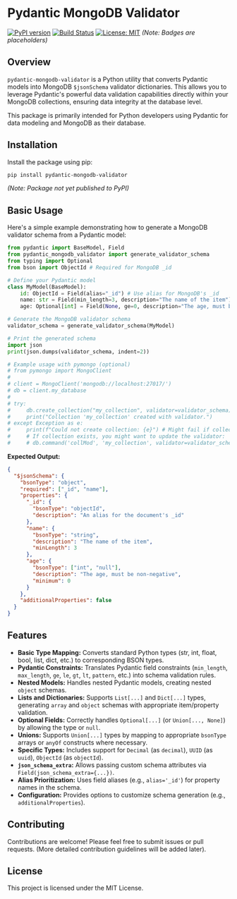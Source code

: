 # Pydantic MongoDB Validator

[![PyPI version](https://img.shields.io/pypi/v/pydantic-mongodb-validator.svg)](https://pypi.org/project/pydantic-mongodb-validator/)
[![Build Status](https://img.shields.io/travis/com/your_username/pydantic-mongodb-validator.svg)](https://travis-ci.com/your_username/pydantic-mongodb-validator)
[![License: MIT](https://img.shields.io/badge/License-MIT-yellow.svg)](https://opensource.org/licenses/MIT)
_(Note: Badges are placeholders)_

## Overview

`pydantic-mongodb-validator` is a Python utility that converts Pydantic models into MongoDB `$jsonSchema` validator dictionaries. This allows you to leverage Pydantic's powerful data validation capabilities directly within your MongoDB collections, ensuring data integrity at the database level.

This package is primarily intended for Python developers using Pydantic for data modeling and MongoDB as their database.

## Installation

Install the package using pip:

```bash
pip install pydantic-mongodb-validator
```

_(Note: Package not yet published to PyPI)_

## Basic Usage

Here's a simple example demonstrating how to generate a MongoDB validator schema from a Pydantic model:

```python
from pydantic import BaseModel, Field
from pydantic_mongodb_validator import generate_validator_schema
from typing import Optional
from bson import ObjectId # Required for MongoDB _id

# Define your Pydantic model
class MyModel(BaseModel):
    id: ObjectId = Field(alias="_id") # Use alias for MongoDB's _id
    name: str = Field(min_length=3, description="The name of the item")
    age: Optional[int] = Field(None, ge=0, description="The age, must be non-negative")

# Generate the MongoDB validator schema
validator_schema = generate_validator_schema(MyModel)

# Print the generated schema
import json
print(json.dumps(validator_schema, indent=2))

# Example usage with pymongo (optional)
# from pymongo import MongoClient
#
# client = MongoClient('mongodb://localhost:27017/')
# db = client.my_database
#
# try:
#     db.create_collection("my_collection", validator=validator_schema)
#     print("Collection 'my_collection' created with validator.")
# except Exception as e:
#     print(f"Could not create collection: {e}") # Might fail if collection exists
#     # If collection exists, you might want to update the validator:
#     # db.command('collMod', 'my_collection', validator=validator_schema)

```

**Expected Output:**

```json
{
  "$jsonSchema": {
    "bsonType": "object",
    "required": ["_id", "name"],
    "properties": {
      "_id": {
        "bsonType": "objectId",
        "description": "An alias for the document's _id"
      },
      "name": {
        "bsonType": "string",
        "description": "The name of the item",
        "minLength": 3
      },
      "age": {
        "bsonType": ["int", "null"],
        "description": "The age, must be non-negative",
        "minimum": 0
      }
    },
    "additionalProperties": false
  }
}
```

## Features

- **Basic Type Mapping:** Converts standard Python types (str, int, float, bool, list, dict, etc.) to corresponding BSON types.
- **Pydantic Constraints:** Translates Pydantic field constraints (`min_length`, `max_length`, `ge`, `le`, `gt`, `lt`, `pattern`, etc.) into schema validation rules.
- **Nested Models:** Handles nested Pydantic models, creating nested `object` schemas.
- **Lists and Dictionaries:** Supports `List[...]` and `Dict[...]` types, generating `array` and `object` schemas with appropriate item/property validation.
- **Optional Fields:** Correctly handles `Optional[...]` (or `Union[..., None]`) by allowing the type or `null`.
- **Unions:** Supports `Union[...]` types by mapping to appropriate `bsonType` arrays or `anyOf` constructs where necessary.
- **Specific Types:** Includes support for `Decimal` (as `decimal`), `UUID` (as `uuid`), `ObjectId` (as `objectId`).
- **`json_schema_extra`:** Allows passing custom schema attributes via `Field(json_schema_extra={...})`.
- **Alias Prioritization:** Uses field aliases (e.g., `alias='_id'`) for property names in the schema.
- **Configuration:** Provides options to customize schema generation (e.g., `additionalProperties`).

## Contributing

Contributions are welcome! Please feel free to submit issues or pull requests. (More detailed contribution guidelines will be added later).

## License

This project is licensed under the MIT License.
